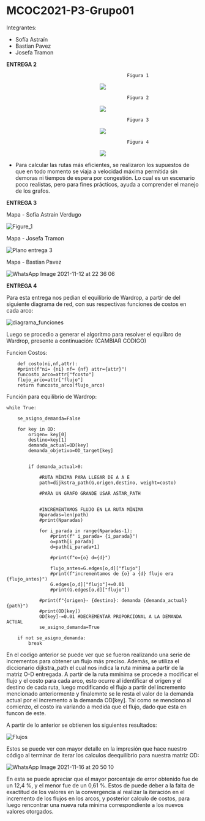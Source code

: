 # MCOC2021-P3-Grupo01

Integrantes:

- Sofía Astraín
- Bastian Pavez
- Josefa Tramon

**ENTREGA 2**

                                                Figura 1

<div align="center">
<img src=https://user-images.githubusercontent.com/88339083/140987664-9cffc893-c697-4c4d-a431-eda5eef753c3.png >
</div>



                                                Figura 2 
<div align="center">
<img src=https://user-images.githubusercontent.com/62305749/141021100-a1365dd9-a0e8-4fc4-8c8c-9f900af8bf37.png >
</div>


                                                             
                                                Figura 3
<div align="center">
<img src=https://user-images.githubusercontent.com/88339083/140987867-1f26aa7a-8f9c-45ad-9253-89fcaa950387.png >
</div>                                               


                                                Figura 4                              
<div align="center">      
<img src=https://user-images.githubusercontent.com/88339083/140987888-392371ad-ebde-490f-aa2b-df9bed5c6ae9.png >
</div> 


* Para calcular las rutas más eficientes, se realizaron los supuestos de que en todo momento se viaja a velocidad máxima permitida sin demoras ni tiempos de espera por congestión. Lo cual es un escenario poco realistas, pero para fines prácticos, ayuda a comprender el  manejo de los grafos.

**ENTREGA 3**

Mapa - Sofía Astrain Verdugo

![Figure_1](https://user-images.githubusercontent.com/88336928/141456651-61ae4bda-7545-40c4-ab7e-225dab7c091b.png)

Mapa - Josefa Tramon

![Plano entrega 3](https://user-images.githubusercontent.com/62305749/141600357-f84a619a-3fe2-41f7-8b67-1884c30bb424.png)

Mapa - Bastian Pavez

![WhatsApp Image 2021-11-12 at 22 36 06](https://user-images.githubusercontent.com/88339083/141600923-52cae84b-c348-4640-8f15-7692c56e712d.jpeg)

**ENTREGA 4**

Para esta entrega nos pedian el equilibrio de Wardrop, a partir de del siguiente diagrama de red, con sus respectivas funciones de costos en cada arco:

![diagrama_funciones](https://user-images.githubusercontent.com/88336928/142065221-776e9fae-b5b6-42b3-96d5-fafbcafdffb4.png)

Luego se procedio a generar el algoritmo para resolver el equiibro de Wardrop, presente a continuación: (CAMBIAR CODIGO)

Funcion Costos:
```
	def costo(ni,nf,attr):
	#print(f"ni= {ni} nf= {nf} attr={attr}")
	funcosto_arco=attr["fcosto"]
	flujo_arco=attr["flujo"]
	return funcosto_arco(flujo_arco)

``` 

Función para equilibrio de Wardrop:

```
while True:

	se_asigno_demanda=False

	for key in OD:
		origen= key[0]
		destino=key[1]
		demanda_actual=OD[key]
		demanda_objetivo=OD_target[key]


		if demanda_actual>0:

			#RUTA MÌNIMA PARA LLEGAR DE A A E
			path=dijkstra_path(G,origen,destino, weight=costo)

			#PARA UN GRAFO GRANDE USAR ASTAR_PATH


			#INCREMENTAMOS FLUJO EN LA RUTA MÌNIMA
			Nparadas=len(path)
			#print(Nparadas)

			for i_parada in range(Nparadas-1):
				#print(f" i_parada= {i_parada}")
				o=path[i_parada]
				d=path[i_parada+1]

				#print(f"o={o} d={d}")

				flujo_antes=G.edges[o,d]["flujo"]
				#print(f"incrementamos de {o} a {d} flujo era {flujo_antes}")
				G.edges[o,d]["flujo"]+=0.01
				#print(G.edges[o,d]["flujo"])

			#print(f"{origen}- {destino}: demanda {demanda_actual} {path}")
			#print(OD[key])
			OD[key]-=0.01 #DECREMENTAR PROPORCIONAL A LA DEMANDA ACTUAL
			se_asigno_demanda=True

	if not se_asigno_demanda:
		break

``` 

En el codigo anterior se puede ver que se fueron realizando una serie de incrementos para obtener un flujo más preciso. Además, se utiliza el diccionario dijkstra_path el cual nos indica la ruta mínima a partir de la matriz O-D entregada. A partir de la ruta mmínima se procede a modificar el flujo y el costo para cada arco, esto ocurre al identificar el origen y el destino de cada ruta, luego modificando el flujo a partir del incremento mencionado anteriormente y finalemnte se le resta el valor de la demanda actual por el incremento a la demanda OD[key]. Tal como se menciono al comienzo, el costo ira variando a medida que el flujo, dado que esta en funcon de este.  

A partir de lo anterior se obtienen los siguientes resultados:

![Flujos](https://user-images.githubusercontent.com/62305749/142085111-93c6ee95-98e6-4105-8ce8-03780231130c.png)


Estos se puede ver con mayor detalle en la impresión que hace nuestro código al terminar de iterar los calculos deequilibrio para nuestra matriz OD:

![WhatsApp Image 2021-11-16 at 20 50 10](https://user-images.githubusercontent.com/62305749/142085188-fbd62b5f-9438-40ee-9726-22a930296958.jpeg)

En esta se puede apreciar que el mayor porcentaje de error obtenido fue de un 12,4 %, y el menor fue de un 0,61 %. Estos de puede deber a la falta de exactitud de los valores en la convergencia al realizar la iteración en el incremento de los flujos en los arcos, y posterior calculo de costos, para luego rencontrar una nueva ruta mínima correspondiente a los nuevos valores otorgados.


